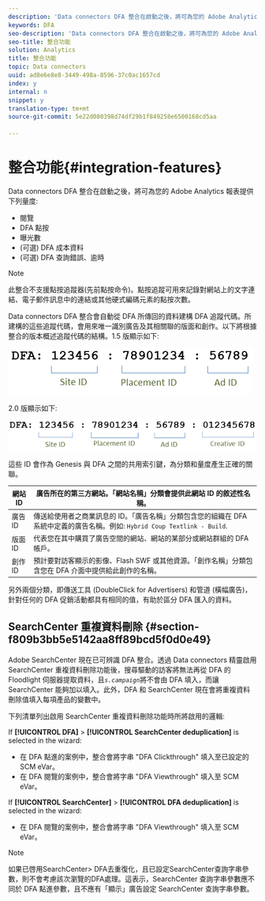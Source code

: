 ```yaml
---
description: 'Data connectors DFA 整合在啟動之後，將可為您的 Adobe Analytics 報表提供下列量度 '
keywords: DFA
seo-description: 'Data connectors DFA 整合在啟動之後，將可為您的 Adobe Analytics 報表提供下列量度 '
seo-title: 整合功能
solution: Analytics
title: 整合功能
topic: Data connectors
uuid: ad8e6e8e8-3449-498a-8596-37c0ac1657cd
index: y
internal: n
snippet: y
translation-type: tm+mt
source-git-commit: 5e22d080398d74df29b1f849258e6500168cd5aa

---
```



# 整合功能{#integration-features}

Data connectors DFA 整合在啟動之後，將可為您的 Adobe Analytics 報表提供下列量度:

* 閱覽
* DFA 點按
* 曝光數
* (可選) DFA 成本資料
* (可選) DFA 查詢錯誤、逾時

>[!NOTE]
>
>此整合不支援點按追蹤器(先前點按命令)。點按追蹤可用來記錄對網站上的文字連結、電子郵件訊息中的連結或其他硬式編碼元素的點按次數。

Data connectors DFA 整合會自動從 DFA 所傳回的資料建構 DFA 追蹤代碼。所建構的這些追蹤代碼，會用來唯一識別廣告及其相關聯的版面和創作。以下將根據整合的版本概述追蹤代碼的結構。1.5 版顯示如下:

![](assets/DFA_id_struct1_5.png)

2.0 版顯示如下:

![](assets/DFA_id_struct2.png)

這些 ID 會作為 Genesis 與 DFA 之間的共用索引鍵，為分類和量度產生正確的關聯。

| 網站 ID | 廣告所在的第三方網站。「網站名稱」分類會提供此網站 ID 的敘述性名稱。 |
|---|---|
| 廣告 ID | 傳送給使用者之商業訊息的 ID。「廣告名稱」分類包含您的組織在 DFA 系統中定義的廣告名稱。例如: `Hybrid Coup Textlink - Build`. |
| 版面 ID | 代表您在其中購買了廣告空間的網站、網站的某部分或網站群組的 DFA 帳戶。 |
| 創作 ID | 預計要對訪客顯示的影像、Flash SWF 或其他資源。「創作名稱」分類包含您在 DFA 介面中提供給此創作的名稱。 |

另外兩個分類，即傳送工具 (DoubleClick for Advertisers) 和管道 (橫幅廣告)，針對任何的 DFA 促銷活動都具有相同的值，有助於區分 DFA 匯入的資料。

## SearchCenter 重複資料刪除 {#section-f809b3bb5e5142aa8ff89bcd5f0d0e49}

Adobe SearchCenter 現在已可辨識 DFA 整合。透過 Data connectors 精靈啟用 SearchCenter 重複資料刪除功能後，搜尋驅動的訪客將無法再從 DFA 的 Floodlight 伺服器提取資料，且&#x200B;*`s.campaign`*&#x200B;將不會由 DFA 填入，而讓 SearchCenter 能夠加以填入。此外，DFA 和 SearchCenter 現在會將重複資料刪除值填入每項產品的變數中。

下列清單列出啟用 SearchCenter 重複資料刪除功能時所將啟用的邏輯:

If **[!UICONTROL DFA]** &gt; **[!UICONTROL SearchCenter deduplication]** is selected in the wizard:

* 在 DFA 點進的案例中，整合會將字串 "DFA Clickthrough" 填入至已設定的 SCM eVar。
* 在 DFA 閱覽的案例中，整合會將字串 "DFA Viewthrough" 填入至 SCM eVar。

If **[!UICONTROL SearchCenter]** &gt; **[!UICONTROL DFA deduplication]** is selected in the wizard:

* 在 DFA 閱覽的案例中，整合會將字串 "DFA Viewthrough" 填入至 SCM eVar。

>[!NOTE]
>
>如果已啓用SearchCenter&gt; DFA去重復化，且已設定SearchCenter查詢字串參數，則不會考慮該次瀏覽的DFA處理。這表示，SearchCenter 查詢字串參數應不同於 DFA 點進參數，且不應有「顯示」廣告設定 SearchCenter 查詢字串參數。

